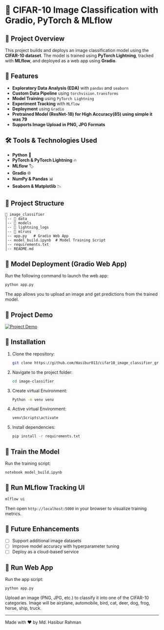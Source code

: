 # 🎯 CIFAR-10 Image Classification with Gradio, PyTorch & MLflow

## 📌 Project Overview
This project builds and deploys an image classification model using the **CIFAR-10 dataset**. The model is trained using **PyTorch Lightning**, tracked with **MLflow**, and deployed as a web app using **Gradio**.

## 🚀 Features
- **Exploratory Data Analysis (EDA)** with `pandas` and `seaborn`
- **Custom Data Pipeline** using `torchvision.transforms`
- **Model Training** using `PyTorch Lightning`
- **Experiment Tracking** with `MLflow`
- **Deployment** using `Gradio`
- **Pretrained Model (ResNet-18) for High Accuracy(85) using simple it was 79**
- **Supports Image Upload in PNG, JPG Formats**

## 🛠️ Tools & Technologies Used
- **Python** 🐍
- **PyTorch & PyTorch Lightning** 🔥
- **MLflow** 🏷️
- **Gradio** 🌐
- **NumPy & Pandas** 📊
- **Seaborn & Matplotlib** 📉

## 📂 Project Structure
```
📁 image_classifier
│-- 📂 data
│-- 📂 models
│-- 📂 lightning_logs
│-- 📂 mlruns
│-- app.py   # Gradio Web App
│-- model_build.ipynb  # Model Training Script
│-- requirements.txt
│-- README.md
```

## 📸 Model Deployment (Gradio Web App)
Run the following command to launch the web app:
```bash
python app.py
```
The app allows you to upload an image and get predictions from the trained model.

## 🎥 Project Demo
[![Project Demo](https://img.youtube.com/vi/QcIOw_jK3ag/0.jpg)](https://youtu.be/QcIOw_jK3ag)

## 🔧 Installation
1. Clone the repository:
   ```bash
   git clone https://github.com/Hasibur013/cifar10_image_classifier_gradio.git
   ```
2. Navigate to the project folder:
   ```bash
   cd image-classifier
   ```
3. Create virtual Environment:
   ```bash
   Python -m venv venv
   ```
4. Active virtual Environment:
   ```bash
   venv\Scripts\activate
   ```
3. Install dependencies:
   ```bash
   pip install -r requirements.txt
   ```

## 🚀 Train the Model
Run the training script:
```bash
notebook model_build.ipynb
```

## 📌 Run MLflow Tracking UI
```bash
mlflow ui
```
Then open `http://localhost:5000` in your browser to visualize training metrics.

## 🌟 Future Enhancements
- [ ] Support additional image datasets
- [ ] Improve model accuracy with hyperparameter tuning
- [ ] Deploy as a cloud-based service

## 🚀 Run Web App
Run the app script:
```bash
python app.py
```
Upload an image (PNG, JPG, etc.) to classify it into one of the CIFAR-10 categories. Image will be airplane, automobile, bird, cat, deer, dog, frog, horse, ship, truck.

---
Made with ❤️ by Md. Hasibur Rahman

